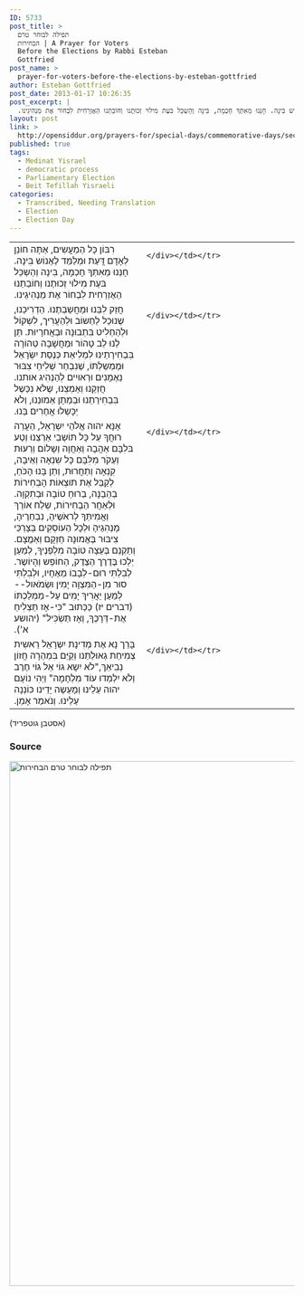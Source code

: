 ```yaml
---
ID: 5733
post_title: >
  תפילה לבוחר טרם
  הבחירות | A Prayer for Voters
  Before the Elections by Rabbi Esteban
  Gottfried
post_name: >
  prayer-for-voters-before-the-elections-by-esteban-gottfried
author: Esteban Gottfried
post_date: 2013-01-17 10:26:35
post_excerpt: |
  רִבּוֹן כָּל הַמַעֳשִים, אַתָּה חוֹנֵן לְאָדָם דֲּעַת וּמְלַמֵּד לֶאֶנוֹש בִּינָה. חָנֵּנוּ מֵאִתְּךָ חָכְמָה, בִּינָה וְהַשְכֵּל בּעֶת מִילוּי זְכוּתֶנו וְחוֹבַתֵנוּ הַאֶזְרַחִית לִבְחוֹר אֶת מַנְהִיגֵינו.‏
layout: post
link: >
  http://opensiddur.org/prayers-for/special-days/commemorative-days/secular-national/election-day/prayer-for-voters-before-the-elections-by-esteban-gottfried/
published: true
tags:
  - Medinat Yisrael
  - democratic process
  - Parliamentary Election
  - Beit Tefillah Yisraeli
categories:
  - Transcribed, Needing Translation
  - Election
  - Election Day
---
```



<table style="margin-left: auto;margin-right: auto;">
<tbody>
<tr>
<td style="vertical-align:top;" width="46%">
<div class="liturgy"><span lang="he">
רִבּוֹן כָּל הַמַעֳשִים, אַתָּה חוֹנֵן לְאָדָם דֲּעַת וּמְלַמֵּד לֶאֶנוֹש בִּינָה. חָנֵּנוּ מֵאִתְּךָ חָכְמָה, בִּינָה וְהַשְכֵּל בּעֶת מִילוּי זְכוּתֶנו וְחוֹבַתֵנוּ הַאֶזְרַחִית לִבְחוֹר אֶת מַנְהִיגֵינו.‏
</span></div></td>
 
<td style="vertical-align:top;" width="53%"><div class="english">

	</div></td></tr>
<tr><td style="vertical-align:top;" width="46%"><div class="liturgy"><span lang="he">
חֲזֵק לִבֵּנוּ וּמַחֲשַבְתֶנוּ. הַדְרִיכֵנוּ, שֶנוּכַל לַחַשוֹב וּלְהַעֲרִיך, לִשְקוֹל וּלְהַחְלִיט בִּתְבוּנָה וּבְאֲחרָיוּת. תֵּן לַנוּ לֵב טָהוֹר וּמַחֲשָׁבָה טְהוֹרָה בִּבְחִירָתֵינוּ לִמְלִיאַת כְּנֶסֵת יִשְׂרָאֵל וּמֶמְשַלְתּוֹ, שֶׁנִבְחַר שְׁלִיחֵי צִבּוּר נֵאֶמָנִים וּרְאוּיִים לְהַנְהִיג אותנו. חֲזְקֵנוּ וְאַמְצֵנוּ, שֶלֹּא נִכַּשֶל בִּבְחִירַתֵנוּ וּבְמַתָן אֵמוּנֵנוּ, וְלֹא יְכָּשְלוּ אֲחֶרִים בַּנוּ.‏
</span></div></td>
 
<td style="vertical-align:top;" width="53%"><div class="english">

	</div></td></tr>
<tr><td style="vertical-align:top;" width="46%"><div class="liturgy"><span lang="he">
אָנָּא יהוה אֱלֹהֵי יִשְרָאֵל, הַעֲרֵה רוּחֲךָ עַל כָּל תּוֹשְבֵי אַרְצֵנוּ וְטַע בּלִבָּם אַהֲבָה וְאַחֲוָה וְשָלוֹם וְרֵעּוּת וְעַקֹר מִלִּבָּם כָּל שִנְאָה וְאֵיבָה, קִנְאָה וְתַחֲרוּת, וְתֵן בָּנוּ הָכֹּחַ, לְקַבֵּל אֶת תוצְאוֹת הָבְחִירוֹת בְהַבַנָה, בְרוּחַ טוֹבָה וּבְתִקְוָה.
וּלְאַחֲר הַבְחִירוֹת, שְלַח אוֹרְךּ וְאֲמִיתְּךָ לְראֹשֶיהָ, נִבְחַרֶיהָ, מָנְהִגַיהָ וּלְכָל הַעוֹסְקִים בְּצָרְכֵּי צִיבּוּר בֶּאֱמוּנָה חַזְקָם וְאַמֱצָם. וְתַקְנֵם בְּעֵצָה טוֹבָה מִלְפַנֶיךָ, לְמַעַן יְלְכוּ בֶּדֶרֶך הַצֶדֶק, הַחוֹפֵש וְהָיוֹשֶר. לְבִלְתִּי רוּם-לְבָבוֹ מֵאֶחָיו, וּלְבִלְתִּי סוּר מִן-הַמִּצְוָה יָמִין וּשְׂמֹאול--לְמַעַן יַאֲרִיךְ יָמִים עַל-מַמְלַכְתּוֹ (דברים יז) כַּכַּתוּב "כִּי-אָז תַּצְלִיחַ אֶת-דְּרָכֶךָ, וְאָז תַּשְׂכִּיל" (יהושע א').‏
</span></div></td>
 
<td style="vertical-align:top;" width="53%"><div class="english">

	</div></td></tr>
<tr><td style="vertical-align:top;" width="46%"><div class="liturgy"><span lang="he">
בָּרֵך נָא אֶת מְדִינָת יִשְרָאֵל רֵאשִית צְמִיחַת גְאוּלַתֵנו וְקַיֵּם בִּמְהֵרָה חֲזוֹן נְבִיאֵךּ,"לֹא יִשָא גוֹי אֵל גוֹי חֶרֶב וְלֹא יִלְמְדוּ עוֹד מִלְחָמָה" וַיְהִי נוֹעָם יהוה עַלֵינוּ וְמָעַשֶה יָדֵינו כּוֹנְנָה עַלֵינוּ. וְנֹאמַר אָמֵן.‏
</span></div></td>
 
<td style="vertical-align:top;" width="53%"><div class="english">

	</div></td></tr>
</tbody>
</tbody></tbody></tbody></table>

(אסטבן גוטפריד)

<h3>Source</h3>
<a href="http://opensiddur.org/wp-content/uploads/2013/01/תפילה-לבוחר-טרם-הבחירות.jpg"><img src="http://opensiddur.org/wp-content/uploads/2013/01/תפילה-לבוחר-טרם-הבחירות-706x1024.jpg" alt="תפילה לבוחר טרם הבחירות" width="640" height="928" class="alignleft size-large wp-image-5734" /></a>